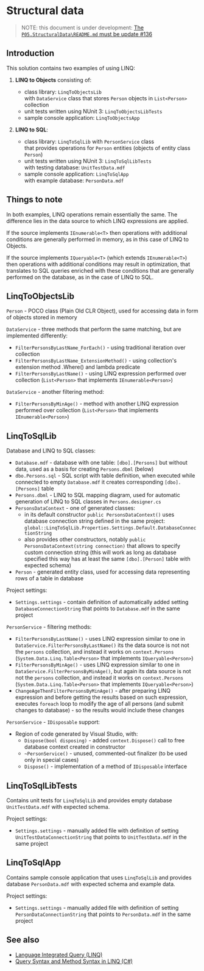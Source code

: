 # Structural data

> NOTE: this document is under development: [The `P05.StructuralData\README.md` must be update #136](https://github.com/mpostol/TP/issues/136)

## Introduction

This solution contains two examples of using LINQ:

1. **LINQ to Objects** consisting of:
    * class library: `LinqToObjectsLib`  
      with `DataService` class that stores `Person` objects in `List<Person>` collection
    * unit tests written using NUnit 3: `LinqToObjectsLibTests`
    * sample console application: `LinqToObjectsApp`

1. **LINQ to SQL**:
    * class library: `LinqToSqlLib` with `PersonService` class  
      that provides operations for `Person` entities (objects of entity class `Person`)
    * unit tests written using NUnit 3: `LinqToSqlLibTests`  
      with testing database: `UnitTestData.mdf`
    * sample console application: `LinqToSqlApp`  
      with example database: `PersonData.mdf`

## Things to note

In both examples, LINQ operations remain essentially the same. The difference lies in the data source to which LINQ expressions are applied.

If the source implements `IEnumerable<T>` then operations with additional conditions are generally performed in memory, as in this case of LINQ to Objects.

If the source implements `IQueryable<T>` (which extends `IEnumerable<T>`) then operations with additional conditions may result in optimization, that translates to SQL queries enriched with these conditions that are generally performed on the database, as in the case of LINQ to SQL.

## LinqToObjectsLib

`Person` - POCO class (Plain Old CLR Object), used for accessing data in form of objects stored in memory

`DataService` - three methods that perform the same matching, but are implemented differently:

* `FilterPersonsByLastName_ForEach()` - using traditional iteration over collection
* `FilterPersonsByLastName_ExtensionMethod()` - using collection's
  extension method .Where() and lambda predicate
* `FilterPersonsByLastName()` - using LINQ expression performed over collection
  (`List<Person>` that implements `IEnumerable<Person>`)

`DataService` - another filtering method:

* `FilterPersonsByMinAge()` - method with another LINQ expression performed over collection
  (`List<Person>` that implements `IEnumerable<Person>`)

## LinqToSqlLib

Database and LINQ to SQL classes:

* `Database.mdf` - database with one table: `[dbo].[Persons]` but without data,
  used as a basis for creating `Persons.dbml` (below)
* `dbo.Persons.sql` - SQL script with table definition, when executed while connected
  to empty `Database.mdf` it creates corresponding `[dbo].[Persons]` table
* `Persons.dbml` - LINQ to SQL mapping diagram, used for automatic generation of
  LINQ to SQL classes in `Persons.designer.cs`
* `PersonsDataContext` - one of generated classes:
    * in its default constructor `public PersonsDataContext()` uses database connection string
      defined in the same project:  
      `global::LinqToSqlLib.Properties.Settings.Default.DatabaseConnectionString`
    * also provides other constructors, notably `public PersonsDataContext(string connection)`
      that allows to specify custom connection string (this will work as long as database specified
      this way has at least the same `[dbo].[Person]` table with expected schema)
* `Person` - generated entity class, used for accessing data representing rows of a table in database

Project settings:

* `Settings.settings` - contain definition of automatically added setting `DatabaseConnectionString`
  that points to `Database.mdf` in the same project

`PersonService` - filtering methods:

* `FilterPersonsByLastName()` - uses LINQ expression similar to one in `DataService.FilterPersonsByLastName()`
  its the data source is not not the `persons` collection, and instead it works on `context.Persons`
  (`System.Data.Linq.Table<Person>` that implements `IQueryable<Person>`)
* `FilterPersonsByMinAge()` - uses LINQ expression similar to one in `DataService.FilterPersonsByMinAge()`,
  but again its data source is not not the `persons` collection, and instead it works on `context.Persons`
  (`System.Data.Linq.Table<Person>` that implements `IQueryable<Person>`)
* `ChangeAgeThenFilterPersonsByMinAge()` - after preparing LINQ expression and before getting the
  results based on such expression, executes `foreach` loop to modify the age of all persons
  (and submit changes to database) - so the results would include these changes

`PersonService` - `IDisposable` support:

* Region of code generated by Visual Studio, with:
    * `Dispose(bool disposing)` - added `context.Dispose()` call to free database context created in constructor
    * `~PersonService()` - unused, commented-out finalizer (to be used only in special cases)
    * `Dispose()` - implementation of a method of `IDisposable` interface

## LinqToSqlLibTests

Contains unit tests for `LinqToSqlLib` and provides empty database `UnitTestData.mdf` with expected schema.

Project settings:

* `Settings.settings` - manually added file with definition of setting `UnitTestDataConnectionString`
  that points to `UnitTestData.mdf` in the same project

## LinqToSqlApp

Contains sample console application that uses `LinqToSqlLib` and provides database `PersonData.mdf` with expected schema
and example data.

Project settings:

* `Settings.settings` - manually added file with definition of setting `PersonDataConnectionString`
  that points to `PersonData.mdf` in the same project

## See also

- [Language Integrated Query (LINQ)](https://docs.microsoft.com/en-us/dotnet/csharp/programming-guide/concepts/linq)
- [Query Syntax and Method Syntax in LINQ (C#)](https://docs.microsoft.com/en-us/dotnet/csharp/programming-guide/concepts/linq/query-syntax-and-method-syntax-in-linq)